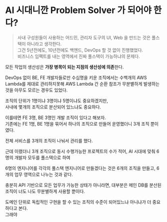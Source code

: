 # AI 시대니깐 Problem Solver 가 되어야 한다?

> 사내 구성원들이 사용하는 어드민, 관리자 도구의 UI, Web 을 만드는 것은 풀스택이 아니라고 생각한다.  
> 그건 5년전에도, 10년전에도 백엔드, DevOps 할 것 없이 진행했었다.  
> 비즈니스 임팩트를 내는 영역에서 진짜 풀스택이 가능하냐의 문제다.

모든 작업의 생산성은 **가장 병목이 되는 지점의 생산성에 의존**한다.  
  

DevOps 없이 BE, FE 개발자들로만 수십명을 키운 조직에서는 수백개의 AWS Lambda를 제대로 관리하지못해 AWS Lambda 간 순환 참조가 무분별하게 발생하는 것을 아무도 모르는 경우도 있었다.  


조직의 단위가 1명이냐 3명이냐 5명이냐도 중요하겠지만,  
사내에 몇개의 조직으로 분산되어 있느냐도 중요하다.  

  
이를테면 FE 3명, BE 3명인 개발 조직이 있다고 해보자.  
기존에는 FE 1명, BE 1명을 묶어서 하나의 조직으로 만들어 운영했더니 3개 조직 뿐이였다.  

전체 서비스를 3개의 조직이 나눠서 관리를 했다.  
  
근데 이랬더니 3개 조직으로 동시 수행가능한 프로젝트의 수가 적어, AI 시대에 맞춰 6명의 개발자 모두를 풀스택으로 하여 


6명의 엔지니어를 각각의 풀스택 엔지니어로 만들겠다는 것은 6개의 조직을 만들고, 
6개의 업무 영역으로 나누는 것과 같다.  
  
충분히 API 기반으로 모든 업무가 가능한 상태가 아니라면, 대부분은 메인 DB를 분산된 조직이 너도 나도 무분별하게 사용할 뿐이다.  

도메인 단위로 독립적인 구현을 할 수 있는 조직의 수준이 되어있느냐 아니냐가 더 중요하다고 본다.  
그래야 


